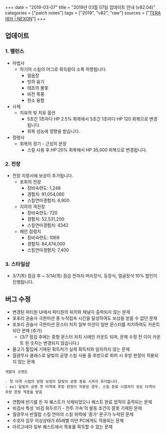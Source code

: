 +++
date = "2019-03-07"
title = "2019년 03월 07일 업데이트 안내 (v82.04)"
categories = ["patch notes"]
tags = ["2019", "v82", "raw"]
sources = ["[TERA 테라 | NEXON](http://tera.nexon.com/news/update/view.aspx?n4articlesn=382)"]
+++

## 업데이트

### **1.** 밸런스
- 마법사
  - 하기의 스킬의 어그로 획득량이 소폭 하향됩니다.
    - 얼음창
    - 빙하 융기
    - 태초의 불꽃
    - 비전 폭풍
    - 원소 융합
- 사제
  - 치유의 빛 치유 옵션
    - 5초간 1초마다 HP 2.5% 회복에서 5초간 1초마다 HP 120 회복으로 변경됩니다.
    - 회복 성능에 영향을 받습니다.
- 정령사
  - 회복의 정기 - 근성의 문장
    - 스킬 사용 후 HP 20% 회복에서 HP 35,000 회복으로 변경됩니다.

### **2.** 전장
- 전장 지령서에 보상이 추가됩니다.
  - 포화의 전장
    - 장비숙련도: 1,248
    - 경험치: 91,054,080
    - 스킬연마경험치: 6,900
  - 지하의 격전장
    - 장비숙련도: 720
    - 경험치: 52,531,200
    - 스킬연마경험치: 4342
  - 해안 점령지
    - 장비숙련도: 1069
    - 경험치: 84,474,000
    - 스킬연마경험치: 7,400

### **3.** 스타일샵
- 3/7(목) 점검 후 ~ 3/14(목) 점검 전까지 머리장식, 등장식, 얼굴장식 10% 할인이 진행됩니다.

## 버그 수정

- 변경된 파티원 UI에서 파티원의 위치와 채널이 출력되지 않는 문제
- 포포리 권술사 극한미션 중 누적접속 시간을 달성하여도 보상을 받을 수 없던 문제
- 포포리 권술사 극한미션 몬스터 처치 일부 미션이 일반 몬스터를 처치하여도 카운트 되던 문제 (추가)
  - (3/7 점검 후에는 중형 몬스터 처치 시에만 카운트 되며, 문제 수정 전 이미 카운트 된 숫자는 변경되지 않습니다.)
- 물고기 툴팁에 기재된 획득처가 실제 획득처와 일치하지 않는 문제
- 월광무사 클래스로 달빛의 공명 스킬 사용 중 후방으로 회피 시 후방 판정이 적용되지 않는 문제

```
개발자 코멘트

- 첫 타격 시점의 방향 보정이 달빛의 공명 종료 시까지 유지됩니다.
- ex) 달빛의 공명 첫 타격에 후방 판정이 적용된 경우, 스킬 종료 시점까지 모든 타격이 후방 판정 적용을 받음
```

- 연합에 반기를 든 자 퀘스트가 삭제되었으나 퀘스트 완료 업적이 출력되는 문제
- 비검사 특성 '비검 휘두르기 - 전투 가속'의 발동 조건이 잘못 기재된 문제
- 월광무사 반월참 스킬 연마의 스킬 위력에 '증가' 문구가 누락된 문제
- 수호자 임무 이상상태가 65레벨 미만 PC에게도 적용되는 문제
- 아르고네아 일부 퀘스트에서 목표를 획득할 수 없는 문제
